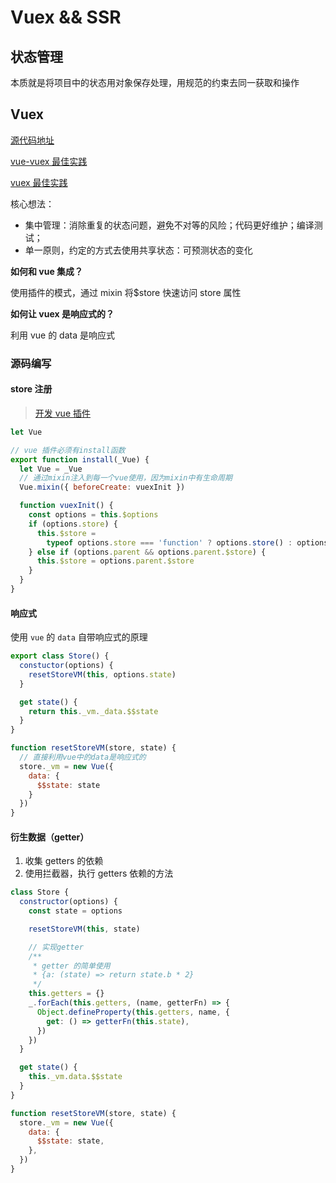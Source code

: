 # Vuex && SSR

## 状态管理

本质就是将项目中的状态用对象保存处理，用规范的约束去同一获取和操作

## Vuex

[源代码地址](https://github.com/vuejs/vuex/tree/dev/src)

[vue-vuex 最佳实践](https://github.com/weipxiu/Vue-vuex)

[vuex 最佳实践](https://bigdata.bihell.com/language/javascript/vue/vuex.html#%E4%B8%80%E3%80%81vuex%E5%88%B0%E5%BA%95%E6%98%AF%E4%B8%AA%E4%BB%80%E4%B9%88%E9%AC%BC)

核心想法：

- 集中管理：消除重复的状态问题，避免不对等的风险；代码更好维护；编译测试；
- 单一原则，约定的方式去使用共享状态：可预测状态的变化

**如何和 vue 集成？**

使用插件的模式，通过 mixin 将$store 快速访问 store 属性

**如何让 vuex 是响应式的？**

利用 vue 的 data 是响应式

### 源码编写

#### store 注册

> [开发 vue 插件](https://cn.vuejs.org/v2/guide/plugins.html)

```js
let Vue

// vue 插件必须有install函数
export function install(_Vue) {
  let Vue = _Vue
  // 通过mixin注入到每一个vue使用，因为mixin中有生命周期
  Vue.mixin({ beforeCreate: vuexInit })

  function vuexInit() {
    const options = this.$options
    if (options.store) {
      this.$store =
        typeof options.store === 'function' ? options.store() : options.store
    } else if (options.parent && options.parent.$store) {
      this.$store = options.parent.$store
    }
  }
}
```

#### 响应式

使用 `vue` 的 `data` 自带响应式的原理

```js
export class Store() {
  constuctor(options) {
    resetStoreVM(this, options.state)
  }

  get state() {
    return this._vm._data.$$state
  }
}

function resetStoreVM(store, state) {
  // 直接利用vue中的data是响应式的
  store._vm = new Vue({
    data: {
      $$state: state
    }
  })
}
```

#### 衍生数据（getter）

1. 收集 getters 的依赖
2. 使用拦截器，执行 getters 依赖的方法

```js
class Store {
  constructor(options) {
    const state = options

    resetStoreVM(this, state)

    // 实现getter
    /**
     * getter 的简单使用
     * {a: (state) => return state.b * 2}
     */
    this.getters = {}
    _.forEach(this.getters, (name, getterFn) => {
      Object.defineProperty(this.getters, name, {
        get: () => getterFn(this.state),
      })
    })
  }

  get state() {
    this._vm.data.$$state
  }
}

function resetStoreVM(store, state) {
  store._vm = new Vue({
    data: {
      $$state: state,
    },
  })
}
```
